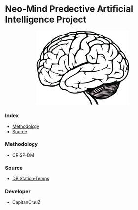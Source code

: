 # Neo-Mind Predective Artificial Intelligence Project

<center>
    <img src="https://github.com/CapitanCrauZ/Neo-Mind-Predective-AI/blob/master/img/cover.png" width="300" height="240">
</center>

### Index

- [Methodology](#Methodology)
- [Source](#Source)

### Methodology 

- CRISP-DM

### Source

- [DB Station-Temps](https://datos.gob.cl/dataset/32806/resource/3572bdac-96f7-409f-8e6f-712b8a9cd245)

### Developer

- CapitanCrauZ

